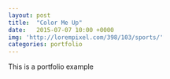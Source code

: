 ```yaml
---
layout: post
title:  "Color Me Up"
date:   2015-07-07 10:00 +0000
img: 'http://lorempixel.com/398/103/sports/'
categories: portfolio
---
```


This is a portfolio example